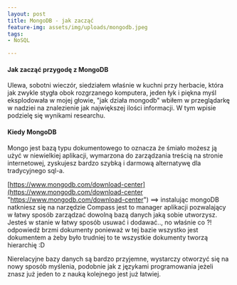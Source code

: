 ```yaml
---
layout: post
title: MongoDB - jak zacząć
feature-img: assets/img/uploads/mongodb.jpeg
tags:
- NoSQL

---
```

#### Jak zacząć przygodę z MongoDB

Ulewa, sobotni wieczór, siedziałem właśnie w kuchni przy herbacie, która jak zwykle stygła obok rozgrzanego komputera, jeden łyk i piękna myśl eksplodowała w mojej głowie, "jak działa mongodb" wbiłem w przeglądarkę w nadziei na znalezienie jak największej ilości informacji. W tym wpisie podzielę się wynikami researchu.

#### Kiedy MongoDB

Mongo jest bazą typu dokumentowego to oznacza że śmiało możesz ją użyć w niewielkiej aplikacji, wymarzona do zarządzania treścią na stronie internetowej, zyskujesz bardzo szybką i darmową alternatywę dla tradycyjnego sql-a.

[https://www.mongodb.com/download-center](https://www.mongodb.com/download-center "https://www.mongodb.com/download-center") ==> instalując mongoDB natkniesz się na narzędzie Compass jest to manager aplikacji pozwalający w łatwy sposób zarządzać dowolną bazą danych jaką sobie utworzysz. Jesteś w stanie w łatwy sposób usuwać i dodawać.., no właśnie co ?! odpowiedź brzmi dokumenty ponieważ w tej bazie wszystko jest dokumentem a żeby było trudniej to te wszystkie dokumenty tworzą hierarchię :D 

Nierelacyjne bazy danych są bardzo przyjemne, wystarczy otworzyć się na nowy sposób myślenia, podobnie jak z językami programowania jeżeli znasz już jeden to z nauką kolejnego jest już łatwiej.